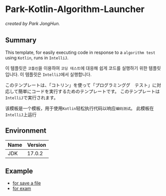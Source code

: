 # Park-Kotlin-Algorithm-Launcher

###### created by Park JongHun.

## Summary

This template, for easily executing code in response to a `algorithm test` using `Kotlin`, runs in `IntelliJ`.

이 템플릿은 `코틀린`을 이용하여 `코딩 테스트`에 대응해 쉽게 코드를 실행하기 위한 템플릿입니다. 이 템플릿은 `IntelliJ`에서 실행합니다.

このテンプレートは、「コトリン」を使って「プログラミンググ　テスト」に対応して簡単にコードを実行するためのテンプレートです。 このテンプレートは `IntelliJ`で実行されます。

该模板是一个模板，用于使用`Kotlin`轻松执行代码以响应`编码测试`。 此模板在`IntelliJ`上运行

## Environment
|Name|Version|
|---|---|
|JDK|17.0.2|

## Example

- [for save a file](https://github.com/ParkJong-Hun/Kotlin-Algorithm-Collection2/commit/4cd21acbc97c820d3b27f87c8e11727a93ceb0b9)
- [for exam](https://github.com/ParkJong-Hun/Kotlin-Algorithm-Collection2/commit/9cecb00f0b1e64cbc56e08092e33c65dad1396fa)
